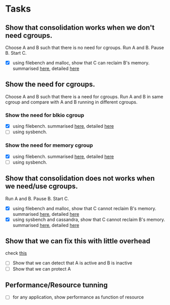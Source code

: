 # Tasks

## Show that consolidation works when we don't need cgroups.
Choose A and B such that there is no need for cgroups.
Run A and B. Pause B. Start C.
- [x] using filebench and malloc, show that C can reclaim B's memory. summarised [here](./showThatConsolidation/works), detailed [here](http://indium.rsr.lip6.fr/run/581a2a7d5369e14e17707a35)

## Show the need for cgroups.
Choose A and B such that there is a need for cgroups.
Run A and B in same cgroup and compare with A and B running in different cgroups.

### Show the need for blkio cgroup
- [x] using filebench. summarised [here](./showTheNeedForCgroups/blkio), detailed [here](http://indium.rsr.lip6.fr/run/5811fe3e5369e17479a138a3,5811fe3f5369e1748dab89d3)
- [ ] using sysbench.

### Show the need for memory cgroup
- [x] using filebench. summarised [here](./showTheNeedForCgroups/memory), detailed [here](http://indium.rsr.lip6.fr/run/58137f045369e1372bb922d5,58137f055369e1373d0d6023)
- [ ] using sysbench.

## Show that consolidation does not works when we need/use cgroups.
Run A and B. Pause B. Start C.
- [x] using filebench and malloc, show that C cannot reclaim B's memory. summarised [here](./showThatConsolidation/doesnotwork/withFilebench), detailed [here](http://indium.rsr.lip6.fr/run/581a2a445369e14db265b07f)
- [x] using sysbench and cassandra, show that C cannot reclaim B's memory. summarised [here](./showThatConsolidation/doesnotwork/withSysbench), detailed [here](http://indium.rsr.lip6.fr/run/581c91c55369e121413dd80b)

## Show that we can fix this with little overhead
check [this](http://indium.rsr.lip6.fr/run/58210dbb5369e10f484a92d1)
- [ ] Show that we can detect that A is active and B is inactive
- [ ] Show that we can protect A

## Performance/Resource tunning
- [ ] for any application, show performance as function of resource
